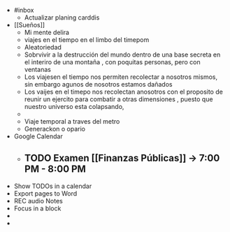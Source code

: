 - #inbox
	- Actualizar planing carddis
- [[Sueños]]
	- Mi mente delira
	- viajes en el tiempo en el limbo del timepom
	- Aleatoriedad
	- Sobrvivir a la destrucción del mundo dentro de una base secreta en el interiro de una montaña , con poquitas personas, pero con ventanas
	- Los viajesen el tiempo nos permiten recolectar a nosotros mismos, sin embargo agunos de nosotros estamos dañados
	- Los vaijes en el timepo nos recolectan anosotros con el proposito de reunir un ejercito para combatir a otras dimensiones , puesto que nuestro universo esta colapsando,
	-
	- Viaje temporal a traves del metro
	- Generackon o opario
- Google Calendar
	- TODO Examen [[Finanzas Públicas]] → 7:00 PM - 8:00 PM
		-
- Show TODOs  in a calendar
- Export pages  to Word
- REC  audio Notes
- Focus in a block
-
-